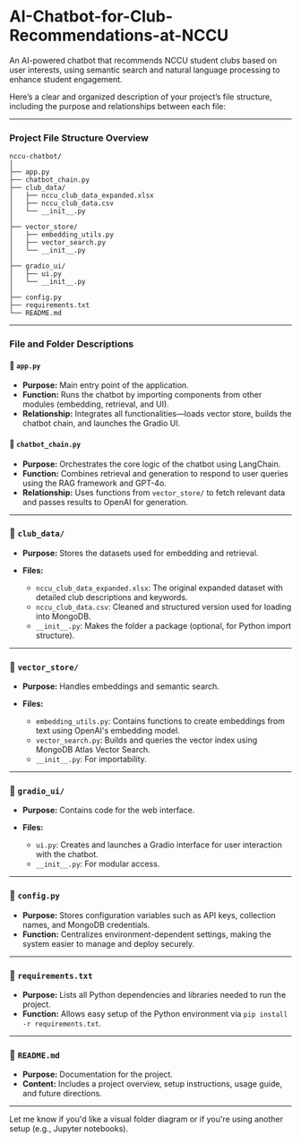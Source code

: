 # AI-Chatbot-for-Club-Recommendations-at-NCCU
An AI-powered chatbot that recommends NCCU student clubs based on user interests, using semantic search and natural language processing to enhance student engagement.

Here’s a clear and organized description of your project’s file structure, including the purpose and relationships between each file:

---

### **Project File Structure Overview**

```
nccu-chatbot/
│
├── app.py
├── chatbot_chain.py
├── club_data/
│   ├── nccu_club_data_expanded.xlsx
│   ├── nccu_club_data.csv
│   └── __init__.py
│
├── vector_store/
│   ├── embedding_utils.py
│   ├── vector_search.py
│   └── __init__.py
│
├── gradio_ui/
│   ├── ui.py
│   └── __init__.py
│
├── config.py
├── requirements.txt
└── README.md
```

---

### **File and Folder Descriptions**

#### 🔹 `app.py`

* **Purpose:** Main entry point of the application.
* **Function:** Runs the chatbot by importing components from other modules (embedding, retrieval, and UI).
* **Relationship:** Integrates all functionalities—loads vector store, builds the chatbot chain, and launches the Gradio UI.

#### 🔹 `chatbot_chain.py`

* **Purpose:** Orchestrates the core logic of the chatbot using LangChain.
* **Function:** Combines retrieval and generation to respond to user queries using the RAG framework and GPT-4o.
* **Relationship:** Uses functions from `vector_store/` to fetch relevant data and passes results to OpenAI for generation.

---

### 📁 `club_data/`

* **Purpose:** Stores the datasets used for embedding and retrieval.
* **Files:**

  * `nccu_club_data_expanded.xlsx`: The original expanded dataset with detailed club descriptions and keywords.
  * `nccu_club_data.csv`: Cleaned and structured version used for loading into MongoDB.
  * `__init__.py`: Makes the folder a package (optional, for Python import structure).

---

### 📁 `vector_store/`

* **Purpose:** Handles embeddings and semantic search.
* **Files:**

  * `embedding_utils.py`: Contains functions to create embeddings from text using OpenAI's embedding model.
  * `vector_search.py`: Builds and queries the vector index using MongoDB Atlas Vector Search.
  * `__init__.py`: For importability.

---

### 📁 `gradio_ui/`

* **Purpose:** Contains code for the web interface.
* **Files:**

  * `ui.py`: Creates and launches a Gradio interface for user interaction with the chatbot.
  * `__init__.py`: For modular access.

---

### 🔹 `config.py`

* **Purpose:** Stores configuration variables such as API keys, collection names, and MongoDB credentials.
* **Function:** Centralizes environment-dependent settings, making the system easier to manage and deploy securely.

---

### 🔹 `requirements.txt`

* **Purpose:** Lists all Python dependencies and libraries needed to run the project.
* **Function:** Allows easy setup of the Python environment via `pip install -r requirements.txt`.

---

### 🔹 `README.md`

* **Purpose:** Documentation for the project.
* **Content:** Includes a project overview, setup instructions, usage guide, and future directions.

---

Let me know if you'd like a visual folder diagram or if you're using another setup (e.g., Jupyter notebooks).
